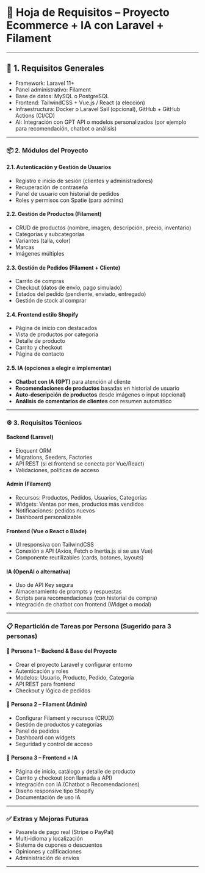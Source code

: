 
# 📝 Hoja de Requisitos – Proyecto Ecommerce + IA con Laravel + Filament

---

## 🧱 1. Requisitos Generales

* Framework: Laravel 11+
* Panel administrativo: Filament
* Base de datos: MySQL o PostgreSQL
* Frontend: TailwindCSS + Vue.js / React (a elección)
* Infraestructura: Docker o Laravel Sail (opcional), GitHub + GitHub Actions (CI/CD)
* AI: Integración con GPT API o modelos personalizados (por ejemplo para recomendación, chatbot o análisis)

---

### 📦 2. Módulos del Proyecto

#### 2.1. **Autenticación y Gestión de Usuarios**

* Registro e inicio de sesión (clientes y administradores)
* Recuperación de contraseña
* Panel de usuario con historial de pedidos
* Roles y permisos con Spatie (para admins)

#### 2.2. **Gestión de Productos (Filament)**

* CRUD de productos (nombre, imagen, descripción, precio, inventario)
* Categorías y subcategorías
* Variantes (talla, color)
* Marcas
* Imágenes múltiples

#### 2.3. **Gestión de Pedidos (Filament + Cliente)**

* Carrito de compras
* Checkout (datos de envío, pago simulado)
* Estados del pedido (pendiente, enviado, entregado)
* Gestión de stock al comprar

#### 2.4. **Frontend estilo Shopify**

* Página de inicio con destacados
* Vista de productos por categoría
* Detalle de producto
* Carrito y checkout
* Página de contacto

#### 2.5. **IA (opciones a elegir e implementar)**

* **Chatbot con IA (GPT)** para atención al cliente
* **Recomendaciones de productos** basadas en historial de usuario
* **Auto-descripción de productos** desde imágenes o input (opcional)
* **Análisis de comentarios de clientes** con resumen automático

---

### ⚙️ 3. Requisitos Técnicos

#### Backend (Laravel)

* Eloquent ORM
* Migrations, Seeders, Factories
* API REST (si el frontend se conecta por Vue/React)
* Validaciones, políticas de acceso

#### Admin (Filament)

* Recursos: Productos, Pedidos, Usuarios, Categorías
* Widgets: Ventas por mes, productos más vendidos
* Notificaciones: pedidos nuevos
* Dashboard personalizable

#### Frontend (Vue o React o Blade)

* UI responsiva con TailwindCSS
* Conexión a API (Axios, Fetch o Inertia.js si se usa Vue)
* Componente reutilizables (cards, botones, layouts)

#### IA (OpenAI o alternativa)

* Uso de API Key segura
* Almacenamiento de prompts y respuestas
* Scripts para recomendaciones (con historial de compra)
* Integración de chatbot con frontend (Widget o modal)

---

### 📋 Repartición de Tareas por Persona (Sugerido para 3 personas)

#### 👤 Persona 1 – Backend & Base del Proyecto

* Crear el proyecto Laravel y configurar entorno
* Autenticación y roles
* Modelos: Usuario, Producto, Pedido, Categoría
* API REST para frontend
* Checkout y lógica de pedidos

#### 👤 Persona 2 – Filament (Admin)

* Configurar Filament y recursos (CRUD)
* Gestión de productos y categorías
* Panel de pedidos
* Dashboard con widgets
* Seguridad y control de acceso

#### 👤 Persona 3 – Frontend + IA

* Página de inicio, catálogo y detalle de producto
* Carrito y checkout (con llamada a API)
* Integración con IA (Chatbot o Recomendaciones)
* Diseño responsive tipo Shopify
* Documentación de uso IA

---

### ✅ Extras y Mejoras Futuras

* Pasarela de pago real (Stripe o PayPal)
* Multi-idioma y localización
* Sistema de cupones o descuentos
* Opiniones y calificaciones
* Administración de envíos

---

